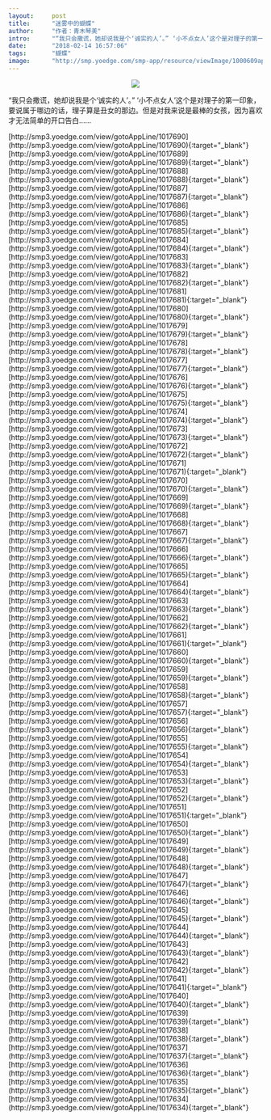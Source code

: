 ```yaml
---
layout:     post
title:      "迷雾中的蝴蝶"
author:     "作者：青木琴美"
intro:      "“我只会撒谎，她却说我是个‘诚实的人’。” ‘小不点女人’这个是对理子的第一印象，要说属于哪边的话，理子算是丑女的那边。但是对我来说是最棒的女孩，因为喜欢才无法简单的开口告白……"
date:       "2018-02-14 16:57:06"
tags:       "蝴蝶"
image:      "http://smp.yoedge.com/smp-app/resource/viewImage/1000609appline.png"
---
```

<div style="text-align: center">
<p><img src="http://smp.yoedge.com/smp-app/resource/viewImage/1000609appline.png"/></p>
</div>
<p class="post-meta">
<span>“我只会撒谎，她却说我是个‘诚实的人’。” ‘小不点女人’这个是对理子的第一印象，要说属于哪边的话，理子算是丑女的那边。但是对我来说是最棒的女孩，因为喜欢才无法简单的开口告白……</span>
</p>
[http://smp3.yoedge.com/view/gotoAppLine/1017690](http://smp3.yoedge.com/view/gotoAppLine/1017690){:target="_blank"}
[http://smp3.yoedge.com/view/gotoAppLine/1017689](http://smp3.yoedge.com/view/gotoAppLine/1017689){:target="_blank"}
[http://smp3.yoedge.com/view/gotoAppLine/1017688](http://smp3.yoedge.com/view/gotoAppLine/1017688){:target="_blank"}
[http://smp3.yoedge.com/view/gotoAppLine/1017687](http://smp3.yoedge.com/view/gotoAppLine/1017687){:target="_blank"}
[http://smp3.yoedge.com/view/gotoAppLine/1017686](http://smp3.yoedge.com/view/gotoAppLine/1017686){:target="_blank"}
[http://smp3.yoedge.com/view/gotoAppLine/1017685](http://smp3.yoedge.com/view/gotoAppLine/1017685){:target="_blank"}
[http://smp3.yoedge.com/view/gotoAppLine/1017684](http://smp3.yoedge.com/view/gotoAppLine/1017684){:target="_blank"}
[http://smp3.yoedge.com/view/gotoAppLine/1017683](http://smp3.yoedge.com/view/gotoAppLine/1017683){:target="_blank"}
[http://smp3.yoedge.com/view/gotoAppLine/1017682](http://smp3.yoedge.com/view/gotoAppLine/1017682){:target="_blank"}
[http://smp3.yoedge.com/view/gotoAppLine/1017681](http://smp3.yoedge.com/view/gotoAppLine/1017681){:target="_blank"}
[http://smp3.yoedge.com/view/gotoAppLine/1017680](http://smp3.yoedge.com/view/gotoAppLine/1017680){:target="_blank"}
[http://smp3.yoedge.com/view/gotoAppLine/1017679](http://smp3.yoedge.com/view/gotoAppLine/1017679){:target="_blank"}
[http://smp3.yoedge.com/view/gotoAppLine/1017678](http://smp3.yoedge.com/view/gotoAppLine/1017678){:target="_blank"}
[http://smp3.yoedge.com/view/gotoAppLine/1017677](http://smp3.yoedge.com/view/gotoAppLine/1017677){:target="_blank"}
[http://smp3.yoedge.com/view/gotoAppLine/1017676](http://smp3.yoedge.com/view/gotoAppLine/1017676){:target="_blank"}
[http://smp3.yoedge.com/view/gotoAppLine/1017675](http://smp3.yoedge.com/view/gotoAppLine/1017675){:target="_blank"}
[http://smp3.yoedge.com/view/gotoAppLine/1017674](http://smp3.yoedge.com/view/gotoAppLine/1017674){:target="_blank"}
[http://smp3.yoedge.com/view/gotoAppLine/1017673](http://smp3.yoedge.com/view/gotoAppLine/1017673){:target="_blank"}
[http://smp3.yoedge.com/view/gotoAppLine/1017672](http://smp3.yoedge.com/view/gotoAppLine/1017672){:target="_blank"}
[http://smp3.yoedge.com/view/gotoAppLine/1017671](http://smp3.yoedge.com/view/gotoAppLine/1017671){:target="_blank"}
[http://smp3.yoedge.com/view/gotoAppLine/1017670](http://smp3.yoedge.com/view/gotoAppLine/1017670){:target="_blank"}
[http://smp3.yoedge.com/view/gotoAppLine/1017669](http://smp3.yoedge.com/view/gotoAppLine/1017669){:target="_blank"}
[http://smp3.yoedge.com/view/gotoAppLine/1017668](http://smp3.yoedge.com/view/gotoAppLine/1017668){:target="_blank"}
[http://smp3.yoedge.com/view/gotoAppLine/1017667](http://smp3.yoedge.com/view/gotoAppLine/1017667){:target="_blank"}
[http://smp3.yoedge.com/view/gotoAppLine/1017666](http://smp3.yoedge.com/view/gotoAppLine/1017666){:target="_blank"}
[http://smp3.yoedge.com/view/gotoAppLine/1017665](http://smp3.yoedge.com/view/gotoAppLine/1017665){:target="_blank"}
[http://smp3.yoedge.com/view/gotoAppLine/1017664](http://smp3.yoedge.com/view/gotoAppLine/1017664){:target="_blank"}
[http://smp3.yoedge.com/view/gotoAppLine/1017663](http://smp3.yoedge.com/view/gotoAppLine/1017663){:target="_blank"}
[http://smp3.yoedge.com/view/gotoAppLine/1017662](http://smp3.yoedge.com/view/gotoAppLine/1017662){:target="_blank"}
[http://smp3.yoedge.com/view/gotoAppLine/1017661](http://smp3.yoedge.com/view/gotoAppLine/1017661){:target="_blank"}
[http://smp3.yoedge.com/view/gotoAppLine/1017660](http://smp3.yoedge.com/view/gotoAppLine/1017660){:target="_blank"}
[http://smp3.yoedge.com/view/gotoAppLine/1017659](http://smp3.yoedge.com/view/gotoAppLine/1017659){:target="_blank"}
[http://smp3.yoedge.com/view/gotoAppLine/1017658](http://smp3.yoedge.com/view/gotoAppLine/1017658){:target="_blank"}
[http://smp3.yoedge.com/view/gotoAppLine/1017657](http://smp3.yoedge.com/view/gotoAppLine/1017657){:target="_blank"}
[http://smp3.yoedge.com/view/gotoAppLine/1017656](http://smp3.yoedge.com/view/gotoAppLine/1017656){:target="_blank"}
[http://smp3.yoedge.com/view/gotoAppLine/1017655](http://smp3.yoedge.com/view/gotoAppLine/1017655){:target="_blank"}
[http://smp3.yoedge.com/view/gotoAppLine/1017654](http://smp3.yoedge.com/view/gotoAppLine/1017654){:target="_blank"}
[http://smp3.yoedge.com/view/gotoAppLine/1017653](http://smp3.yoedge.com/view/gotoAppLine/1017653){:target="_blank"}
[http://smp3.yoedge.com/view/gotoAppLine/1017652](http://smp3.yoedge.com/view/gotoAppLine/1017652){:target="_blank"}
[http://smp3.yoedge.com/view/gotoAppLine/1017651](http://smp3.yoedge.com/view/gotoAppLine/1017651){:target="_blank"}
[http://smp3.yoedge.com/view/gotoAppLine/1017650](http://smp3.yoedge.com/view/gotoAppLine/1017650){:target="_blank"}
[http://smp3.yoedge.com/view/gotoAppLine/1017649](http://smp3.yoedge.com/view/gotoAppLine/1017649){:target="_blank"}
[http://smp3.yoedge.com/view/gotoAppLine/1017648](http://smp3.yoedge.com/view/gotoAppLine/1017648){:target="_blank"}
[http://smp3.yoedge.com/view/gotoAppLine/1017647](http://smp3.yoedge.com/view/gotoAppLine/1017647){:target="_blank"}
[http://smp3.yoedge.com/view/gotoAppLine/1017646](http://smp3.yoedge.com/view/gotoAppLine/1017646){:target="_blank"}
[http://smp3.yoedge.com/view/gotoAppLine/1017645](http://smp3.yoedge.com/view/gotoAppLine/1017645){:target="_blank"}
[http://smp3.yoedge.com/view/gotoAppLine/1017644](http://smp3.yoedge.com/view/gotoAppLine/1017644){:target="_blank"}
[http://smp3.yoedge.com/view/gotoAppLine/1017643](http://smp3.yoedge.com/view/gotoAppLine/1017643){:target="_blank"}
[http://smp3.yoedge.com/view/gotoAppLine/1017642](http://smp3.yoedge.com/view/gotoAppLine/1017642){:target="_blank"}
[http://smp3.yoedge.com/view/gotoAppLine/1017641](http://smp3.yoedge.com/view/gotoAppLine/1017641){:target="_blank"}
[http://smp3.yoedge.com/view/gotoAppLine/1017640](http://smp3.yoedge.com/view/gotoAppLine/1017640){:target="_blank"}
[http://smp3.yoedge.com/view/gotoAppLine/1017639](http://smp3.yoedge.com/view/gotoAppLine/1017639){:target="_blank"}
[http://smp3.yoedge.com/view/gotoAppLine/1017638](http://smp3.yoedge.com/view/gotoAppLine/1017638){:target="_blank"}
[http://smp3.yoedge.com/view/gotoAppLine/1017637](http://smp3.yoedge.com/view/gotoAppLine/1017637){:target="_blank"}
[http://smp3.yoedge.com/view/gotoAppLine/1017636](http://smp3.yoedge.com/view/gotoAppLine/1017636){:target="_blank"}
[http://smp3.yoedge.com/view/gotoAppLine/1017635](http://smp3.yoedge.com/view/gotoAppLine/1017635){:target="_blank"}
[http://smp3.yoedge.com/view/gotoAppLine/1017634](http://smp3.yoedge.com/view/gotoAppLine/1017634){:target="_blank"}


